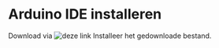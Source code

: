 Arduino IDE installeren
=====

Download via ![deze link](https://www.arduino.cc/download_handler.php,raw)
Installeer het gedownloade bestand.
